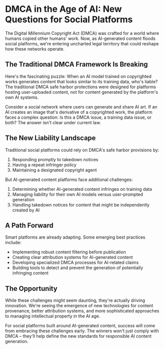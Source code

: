 # DMCA in the Age of AI: New Questions for Social Platforms

The Digital Millennium Copyright Act (DMCA) was crafted for a world where humans copied other humans' work. Now, as AI-generated content floods social platforms, we're entering uncharted legal territory that could reshape how these networks operate.

## The Traditional DMCA Framework Is Breaking

Here's the fascinating puzzle: When an AI model trained on copyrighted works generates content that looks similar to its training data, who's liable? The traditional DMCA safe harbor protections were designed for platforms hosting user-uploaded content, not for content generated by the platform's own AI systems.

Consider a social network where users can generate and share AI art. If an AI creates an image that's derivative of a copyrighted work, the platform faces a complex question: Is this a DMCA issue, a training data issue, or both? The answer isn't clear under current law.

## The New Liability Landscape

Traditional social platforms could rely on DMCA's safe harbor provisions by:
1. Responding promptly to takedown notices
2. Having a repeat infringer policy
3. Maintaining a designated copyright agent

But AI-generated content platforms face additional challenges:
1. Determining whether AI-generated content infringes on training data
2. Managing liability for their own AI models versus user-prompted generation
3. Handling takedown notices for content that might be independently created by AI

## A Path Forward

Smart platforms are already adapting. Some emerging best practices include:

- Implementing robust content filtering before publication
- Creating clear attribution systems for AI-generated content
- Developing specialized DMCA processes for AI-related claims
- Building tools to detect and prevent the generation of potentially infringing content

## The Opportunity

While these challenges might seem daunting, they're actually driving innovation. We're seeing the emergence of new technologies for content provenance, better attribution systems, and more sophisticated approaches to managing intellectual property in the AI age.

For social platforms built around AI-generated content, success will come from embracing these challenges early. The winners won't just comply with DMCA – they'll help define the new standards for responsible AI content generation.
